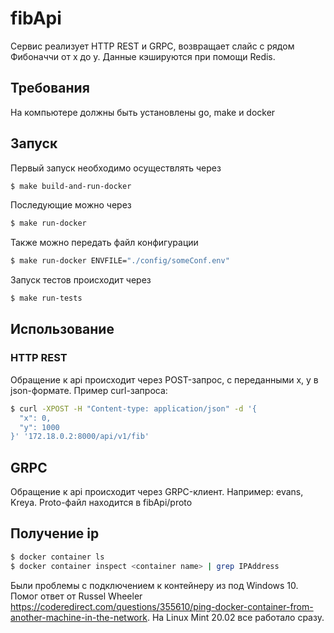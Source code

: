 # fibApi
Сервис реализует HTTP REST и GRPC, возвращает слайс с рядом Фибоначчи от x до y. Данные кэшируются при помощи Redis. 

## Требования

На компьютере должны быть установлены go, make и docker 

## Запуск 

Первый запуск необходимо осуществлять через
``` sh
$ make build-and-run-docker
```
Последующие можно через
``` sh
$ make run-docker
```
Также можно передать файл конфигурации 
``` sh
$ make run-docker ENVFILE="./config/someConf.env" 
```
Запуск тестов происходит через
``` sh
$ make run-tests
```

## Использование 

### HTTP REST
Обращение к api происходит через POST-запрос, c переданными x, y в json-формате. 
Пример curl-запроса:
``` sh 
$ curl -XPOST -H "Content-type: application/json" -d '{
  "x": 0,
  "y": 1000
}' '172.18.0.2:8000/api/v1/fib'
```

## GRPC 
Обращение к api происходит через GRPC-клиент. Например: evans, Kreya. Proto-файл находится в fibApi/proto

## Получение ip
``` sh
$ docker container ls
$ docker container inspect <container name> | grep IPAddress
```

Были проблемы с подключением к контейнеру из под Windows 10. Помог ответ от Russel Wheeler https://coderedirect.com/questions/355610/ping-docker-container-from-another-machine-in-the-network. На Linux Mint 20.02 все работало сразу.
